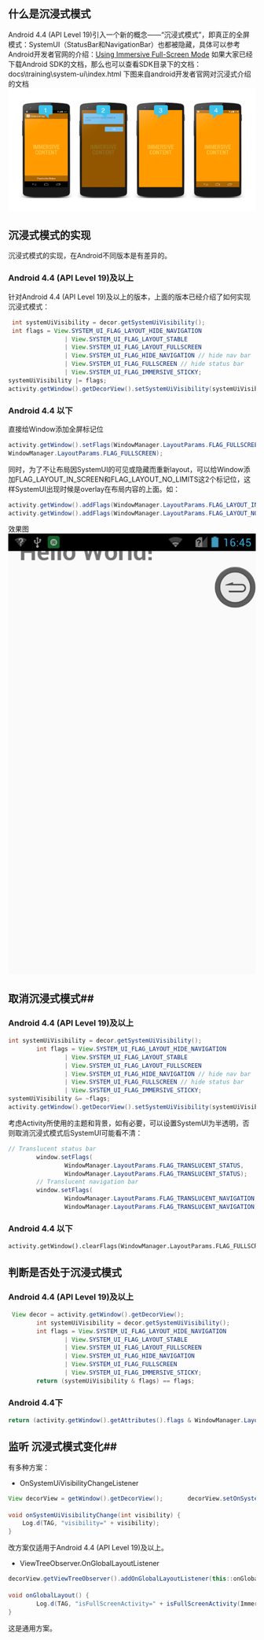 ## 什么是沉浸式模式 ##
Android 4.4 (API Level 19)引入一个新的概念——“沉浸式模式”，即真正的全屏模式：SystemUI（StatusBar和NavigationBar）也都被隐藏，具体可以参考Android开发者官网的介绍：[Using Immersive Full-Screen Mode](https://developer.android.com/training/system-ui/immersive.html)
如果大家已经下载Android SDK的文档，那么也可以查看SDK目录下的文档：docs\training\system-ui\index.html
下图来自android开发者官网对沉浸式介绍的文档
<img src="https://github.com/baidusoso/LessonImmersive/blob/master/screenshot/sticky.png?raw=true"/>

## 沉浸式模式的实现 ##
沉浸式模式的实现，在Android不同版本是有差异的。
### Android 4.4 (API Level 19)及以上 ###
针对Android 4.4 (API Level 19)及以上的版本，上面的版本已经介绍了如何实现沉浸式模式：

``` java
 int systemUiVisibility = decor.getSystemUiVisibility();
 int flags = View.SYSTEM_UI_FLAG_LAYOUT_HIDE_NAVIGATION
                | View.SYSTEM_UI_FLAG_LAYOUT_STABLE
                | View.SYSTEM_UI_FLAG_LAYOUT_FULLSCREEN
                | View.SYSTEM_UI_FLAG_HIDE_NAVIGATION // hide nav bar
                | View.SYSTEM_UI_FLAG_FULLSCREEN // hide status bar
                | View.SYSTEM_UI_FLAG_IMMERSIVE_STICKY;
systemUiVisibility |= flags;
activity.getWindow().getDecorView().setSystemUiVisibility(systemUiVisibility);             
```
### Android 4.4 以下 ###
直接给Window添加全屏标记位

``` java
activity.getWindow().setFlags(WindowManager.LayoutParams.FLAG_FULLSCREEN,
WindowManager.LayoutParams.FLAG_FULLSCREEN);
```
同时，为了不让布局因SystemUI的可见或隐藏而重新layout，可以给Window添加FLAG_LAYOUT_IN_SCREEN和FLAG_LAYOUT_NO_LIMITS这2个标记位，这样SystemUI出现时候是overlay在布局内容的上面。如：

``` java
activity.getWindow().addFlags(WindowManager.LayoutParams.FLAG_LAYOUT_IN_SCREEN);    
activity.getWindow().addFlags(WindowManager.LayoutParams.FLAG_LAYOUT_NO_LIMITS);
```
效果图
<img src="https://github.com/baidusoso/LessonImmersive/blob/master/screenshot/overlay.png?raw=true"/>
## 取消沉浸式模式##
###  Android 4.4 (API Level 19)及以上 ###

```java
int systemUiVisibility = decor.getSystemUiVisibility();
        int flags = View.SYSTEM_UI_FLAG_LAYOUT_HIDE_NAVIGATION
                | View.SYSTEM_UI_FLAG_LAYOUT_STABLE
                | View.SYSTEM_UI_FLAG_LAYOUT_FULLSCREEN
                | View.SYSTEM_UI_FLAG_HIDE_NAVIGATION // hide nav bar
                | View.SYSTEM_UI_FLAG_FULLSCREEN // hide status bar
                | View.SYSTEM_UI_FLAG_IMMERSIVE_STICKY;
systemUiVisibility &= ~flags;
activity.getWindow().getDecorView().setSystemUiVisibility(systemUiVisibility);             
```
考虑Activity所使用的主题和背景，如有必要，可以设置SystemUI为半透明，否则取消沉浸式模式后SystemUI可能看不清：

```java
// Translucent status bar
        window.setFlags(
                WindowManager.LayoutParams.FLAG_TRANSLUCENT_STATUS,
                WindowManager.LayoutParams.FLAG_TRANSLUCENT_STATUS);
        // Translucent navigation bar
        window.setFlags(
                WindowManager.LayoutParams.FLAG_TRANSLUCENT_NAVIGATION,
                WindowManager.LayoutParams.FLAG_TRANSLUCENT_NAVIGATION);
```

### Android 4.4 以下 ###

```
activity.getWindow().clearFlags(WindowManager.LayoutParams.FLAG_FULLSCREEN);
```
## 判断是否处于沉浸式模式 ##
###  Android 4.4 (API Level 19)及以上 ###

```java
 View decor = activity.getWindow().getDecorView();
        int systemUiVisibility = decor.getSystemUiVisibility();
        int flags = View.SYSTEM_UI_FLAG_LAYOUT_HIDE_NAVIGATION
                | View.SYSTEM_UI_FLAG_LAYOUT_STABLE
                | View.SYSTEM_UI_FLAG_LAYOUT_FULLSCREEN
                | View.SYSTEM_UI_FLAG_HIDE_NAVIGATION
                | View.SYSTEM_UI_FLAG_FULLSCREEN
                | View.SYSTEM_UI_FLAG_IMMERSIVE_STICKY;
        return (systemUiVisibility & flags) == flags;
```
###  Android 4.4下 ###

``` java
return (activity.getWindow().getAttributes().flags & WindowManager.LayoutParams.FLAG_FULLSCREEN) > 0;
```
## 监听 沉浸式模式变化##

有多种方案：

 - OnSystemUiVisibilityChangeListener

```java
View decorView = getWindow().getDecorView();       decorView.setOnSystemUiVisibilityChangeListener(this::onSystemUiVisibilityChange);

void onSystemUiVisibilityChange(int visibility) {
	Log.d(TAG, "visibility=" + visibility);
}
```
改方案仅适用于Android 4.4 (API Level 19)及以上。

 - ViewTreeObserver.OnGlobalLayoutListener
 

```java
decorView.getViewTreeObserver().addOnGlobalLayoutListener(this::onGlobalLayout);

void onGlobalLayout() {
		Log.d(TAG, "isFullScreenActivity=" + isFullScreenActivity(ImmersiveModeActivity.this));
}
```
这是通用方案。
